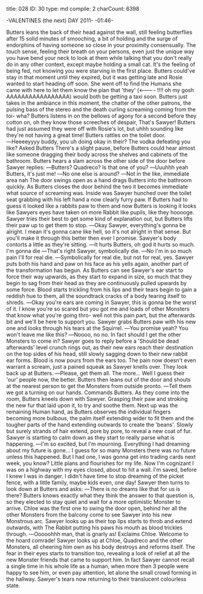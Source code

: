 title:          028
ID:             30
type:           md
compile:        2
charCount:      6398


-VALENTINES (the next) DAY 2011-
-01:46-

Butters leans the back of their head against the wall, still feeling butterflies after 15 solid minutes of smooching, a bit of holding and the surge of endorphins of having someone so close in your proximity consensually. The touch sense, feeling their breath on your persons, even just the unique way you have bend your neck to look at them while talking that you don't really do in any other context, except maybe holding a small cat. It's the feeling of being fed, not knowing you were starving in the first place. Butters could've stay in that moment until they expired, but it was getting late and Rosie wanted to start heading off soon. She went off to find the Humans she came with here to let them know the plan that 'they' (<---- !!!! oh my gosh AAAAAAAAAAAAAAAAA) would both be getting a taxi soon. Butters just takes in the ambiance in this moment, the chatter of the other patrons, the pulsing bass of the stereo and the death curling screaming coming from the toi- wha?
Butters listens in on the bellows of agony for a second before they cotton on, oh they know those screeches of despair, That's Sawyer! Butters had just assumed they were off with Rosie's lot, but uhhh sounding like they're not having a great time! Butters rattles on the toilet door.
―Heeeeyyyy buddy, you uh doing okay in their? The vodka defeating you like? Asked Butters
There's a slight pause, before Butters could hear almost like someone dragging their body across the shelves and cabinets of the bathroom. Butters hears a slam across the other side of the door before Sawyer replies:
―Butters? Quadreco? Is that one of you?
―Uuuhhh yeah Butters, it's just me!
―No one else is around?
―Not in the like, immediate area nah
The door swings open as a hand drags Butters into the bathroom quickly. As Butters closes the door behind the two it becomes immediate what source of screaming was. Inside was Sawyer hunched over the toilet seat grabbing with his left hand a now clearly furry paw. If Butters had to guess it looked like a rabbits paw to them and now Butters is looking it looks like Sawyers eyes have taken on more Rabbit like pupils, like they hooooge. Sawyer tries their best to get some kind of explanation out, but Butters lifts their paw up to get them to stop.
―Okay Sawyer, everything's gonna be alright. I mean it's gonna cane like hell, so it's not alright in that sense. But you'll make it through this better then ever I promise.
Sawyer's body contorts a little as they're sitting.
―It hurts Butters, oh god it hurts so much. I'm gonna die
―That's right Sawyer, symbolically die.
―No I'm in so much pain I'll for real die.
―Symbolically for real die, but not for real, yes.
Sawyer puts both his hand and paw on his face as his yells again, another part of the transformation has begun. As Butters can see Sawyer's ear start to force their way upwards, as they start to expand in size, so much that they begin to sag from their head as they are continuously pulled upwards by some force. Blood starts trickling from his lips and their tears begin to gain a reddish hue to them, all the soundtrack cracks of a body tearing itself to shreds.
―Okay you're ears are coming in Sawyer, this is gonna be the worst of it. I know you're so scared but you got me and loads of other Monsters that know what you're going thro- well not this pain part, but the afterwards bit and we'll be here to support you.
Sawyer grabs Butters paw with his new one and looks through his tears at the Squirrel.
―You promise yeah? You won't leave me like this?
―Noooo, no no. In fact should I get the other Monsters to come in?
Sawyer goes to reply before a 'Should be dead afterwards' level crunch rings out, as their new ears reach their destination on the top sides of his head, still slowly sagging down to their new rabbit ear forms. Blood is now pours from the ears too. The pain now doesn't even warrant a scream, just a pained squeak as Sawyer knells over. They look back up at Butters.
―Please, get them all. The more... Well I guess their 'our' people now, the better.
Butters then leans out of the door and shouts at the nearest person to get the Monsters from outside pronto.
―Tell them we got a turning on our hands. Commands Butters.
As they come into the room, Butters kneels down with Sawyer. Grasping their paw and stroking the new fur that laid upon it, to try and soothe them. Next up was the remaining Human hand, as Butters observes the individual fingers becoming more bulbous, the palm itself extending wider to fit them and the tougher parts of the hand extending outwards to create the 'beans'. Slowly but surely strands of hair extend, pore by pore, to reveal a new coat of fur. Sawyer is starting to calm down as they start to really parse what is happening.
―I'm so excited, but I'm mourning. Everything I had dreaming about my future is gone... I guess for so many Monsters there was no future unless this happened. But I had one, I was gonna get into trading cards next week, you know? Little plans and flourishes for my life. Now I'm cognizant I was on a highway with my eyes closed, about to hit a wall. I'm saved, before I knew I was in danger. I didn't have time to stop dreaming of the picket fence, with a little family, maybe kids even, one day!
Sawyer then turns to look down at Butters and asks:
―There is no dreams like that for us is there?
Butters knows exactly what they think the answer to that question is, so they elected to stay quiet and wait for a more optimistic Monster to arrive.
Chloe was the first one to swing the door open, behind her all the other Monsters from the balcony come to see Sawyer into his new Monstrous arc. Sawyer looks up as their top lips starts to throb and extend outwards, with The Rabbit putting his paws his mouth as blood trickles through.
―Ooooohhh man, that is gnarly as! Exclaims Chloe. Welcome to the hoard comrade!
Sawyer looks up at Chloe, Quadreco and the other Monsters, all cheering him own as his body destroys and reforms itself. The fear in their eyes starts to transition too, revealing a look of relief at all the new Monster friends that came to support him. In fact Sawyer cannot recall a single time in his whole life as a human, when more then 3 people were happy to see him, or even pay attention, let alone the small crowd forming in the hallway. Sawyer's tears now returning to their translucent colourless state.